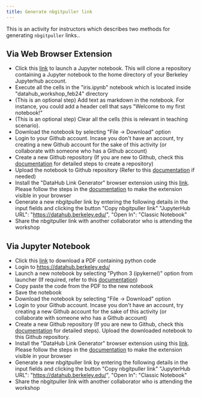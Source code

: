 ```yaml
---
title: Generate nbgitpuller link
---
```


This is an activity for instructors which describes two methods for generating `nbgitpuller` links..

## Via Web Browser Extension
 
- Click this [link](https://datahub.berkeley.edu/hub/user-redirect/git-pull?repo=https%3A%2F%2Fgithub.com%2Fds-modules%2FDataHub-Workshop&branch=main&urlpath=tree%2FDataHub-Workshop%2Firis.ipynb) to launch a Jupyter notebook. This will clone a repository containing a Jupyter notebook to the home directory of your Berkeley Jupyterhub account.
- Execute all the cells in the "iris.ipynb" notebook which is located inside "datahub_workshop_feb24" directory
- (This is  an optional step) Add text as markdown in the notebook. For instance, you could add a header cell that says "Welcome to my first notebook!"
- (This is an optional step) Clear all the cells (this is relevant in teaching scenario).
- Download the notebook by selecting "File -> Download" option
- Login to your Github account. Incase you don't have an account, try creating a new Github account for the sake of this activity (or collaborate with someone who has a Github account)
- Create a new Github repository (If you are new to Github, check this [documentation](https://docs.github.com/en/repositories/creating-and-managing-repositories/quickstart-for-repositories) for detailed steps to create a repository) 
- Upload the notebook to Github repository (Refer to this [documentation](pushing-to-github#using-the-web-interface) if needed)
- Install the "DataHub Link Generator" browser extension using this [link](https://chromewebstore.google.com/detail/datahub-link-generator/lnaihiajhgbdabdnghflmjnamjkojpke?hl=en&authuser=1). Please follow the steps in the [documentation](distributing-notebooks#nbgitpuller-plugin) to make the extension visible in your browser
- Generate a new nbgitpuller link by entering the following details in the input fields and clicking the button "Copy nbgitpuller link"
"JupyterHub URL": "https://datahub.berkeley.edu/", 
"Open In": "Classic Notebook"
- Share the nbgitpuller link with another collaborator who is attending the workshop


## Via Jupyter Notebook

- Click this [link](https://drive.google.com/drive/u/1/folders/12qOYTF3JELjBuofxsC4ktLBZFt2GD1TG) to download a PDF containing python code
- Login to https://datahub.berkeley.edu/
- Launch a new notebook by selecting "Python 3 (ipykernel)" option from launcher (If required, refer to this [documentation](creating-notebooks#create-a-blank-notebook))
- Copy paste the code from the PDF to the new notebook
- Save the notebook
- Download the notebook by selecting "File -> Download" option
- Login to your Github account. Incase you don't have an account, try creating a new Github account for the sake of this activity (or collaborate with someone who has a Github account)
- Create a new Github repository (If you are new to Github, check this [documentation](https://docs.github.com/en/repositories/creating-and-managing-repositories/quickstart-for-repositories) for detailed steps). Upload the downloaded notebook to this Github repository.
- Install the "DataHub Link Generator" browser extension using this [link](https://chromewebstore.google.com/detail/datahub-link-generator/lnaihiajhgbdabdnghflmjnamjkojpke?hl=en&authuser=1). Please follow the steps in the [documentation](distributing-notebooks#nbgitpuller-plugin) to make the extension visible in your browser
- Generate a new nbgitpuller link by entering the following details in the input fields and clicking the button "Copy nbgitpuller link"
"JupyterHub URL": "https://datahub.berkeley.edu/", 
"Open In": "Classic Notebook"
- Share the nbgitpuller link with another collaborator who is attending the workshop
